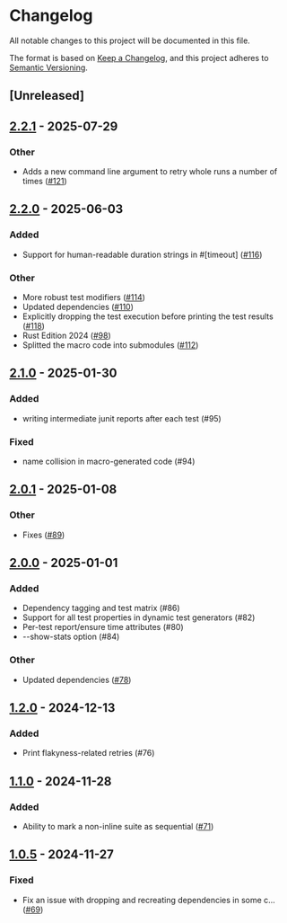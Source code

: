 # Changelog

All notable changes to this project will be documented in this file.

The format is based on [Keep a Changelog](https://keepachangelog.com/en/1.0.0/),
and this project adheres to [Semantic Versioning](https://semver.org/spec/v2.0.0.html).

## [Unreleased]

## [2.2.1](https://github.com/vigoo/test-r/compare/test-r-v2.2.0...test-r-v2.2.1) - 2025-07-29

### Other

- Adds a new command line argument to retry whole runs a number of times ([#121](https://github.com/vigoo/test-r/pull/121))

## [2.2.0](https://github.com/vigoo/test-r/compare/test-r-v2.1.0...test-r-v2.2.0) - 2025-06-03

### Added

- Support for human-readable duration strings in #[timeout] ([#116](https://github.com/vigoo/test-r/pull/116))

### Other

- More robust test modifiers ([#114](https://github.com/vigoo/test-r/pull/114))
- Updated dependencies ([#110](https://github.com/vigoo/test-r/pull/110))
- Explicitly dropping the test execution before printing the test results ([#118](https://github.com/vigoo/test-r/pull/118))
- Rust Edition 2024 ([#98](https://github.com/vigoo/test-r/pull/98))
- Splitted the macro code into submodules ([#112](https://github.com/vigoo/test-r/pull/112))

## [2.1.0](https://github.com/vigoo/test-r/compare/test-r-v2.0.1...test-r-v2.1.0) - 2025-01-30

### Added

- writing intermediate junit reports after each test (#95)

### Fixed

- name collision in macro-generated code (#94)

## [2.0.1](https://github.com/vigoo/test-r/compare/test-r-v2.0.0...test-r-v2.0.1) - 2025-01-08

### Other

- Fixes ([#89](https://github.com/vigoo/test-r/pull/89))

## [2.0.0](https://github.com/vigoo/test-r/compare/test-r-v1.2.0...test-r-v2.0.0) - 2025-01-01

### Added

- Dependency tagging and test matrix (#86)
- Support for all test properties in dynamic test generators (#82)
- Per-test report/ensure time attributes (#80)
- --show-stats option (#84)

### Other

- Updated dependencies ([#78](https://github.com/vigoo/test-r/pull/78))

## [1.2.0](https://github.com/vigoo/test-r/compare/test-r-v1.1.0...test-r-v1.2.0) - 2024-12-13

### Added

- Print flakyness-related retries (#76)

## [1.1.0](https://github.com/vigoo/test-r/compare/test-r-v1.0.5...test-r-v1.1.0) - 2024-11-28

### Added

- Ability to mark a non-inline suite as sequential ([#71](https://github.com/vigoo/test-r/pull/71))

## [1.0.5](https://github.com/vigoo/test-r/compare/test-r-v1.0.4...test-r-v1.0.5) - 2024-11-27

### Fixed

- Fix an issue with dropping and recreating dependencies in some c… ([#69](https://github.com/vigoo/test-r/pull/69))
